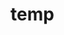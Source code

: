 # temp












































































































































































































































































































































































































































































































































































































































































































































































































